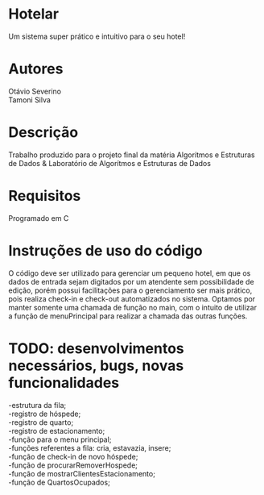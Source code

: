# Hotelar
Um sistema super prático e intuitivo para o seu hotel!

 # Autores
 Otávio Severino <br>
 Tamoni Silva

# Descrição
Trabalho produzido para o projeto final da matéria Algorítmos e Estruturas de Dados & Laboratório de Algorítmos e Estruturas de Dados

# Requisitos
Programado em C

# Instruções de uso do código
O código deve ser utilizado para gerenciar um pequeno hotel, em que os dados de entrada sejam digitados por um atendente sem possibilidade de edição, porém possui facilitações para o gerenciamento ser mais prático, pois realiza check-in e check-out automatizados no sistema. Optamos por manter somente uma chamada de função no main, com o intuito de utilizar a função de menuPrincipal para realizar a chamada das outras funções.
 
 # TODO: desenvolvimentos necessários, bugs, novas funcionalidades
 -estrutura da fila;  <br>
 -registro de hóspede;  <br>
 -registro de quarto;  <br>
 -registro de estacionamento;  <br>
 -função para o menu principal;  <br>
 -funções referentes a fila: cria, estavazia, insere;  <br>
 -função de check-in de novo hóspede;  <br>
 -função de procurarRemoverHospede;  <br>
 -função de mostrarClientesEstacionamento;  <br>
 -função de QuartosOcupados;
